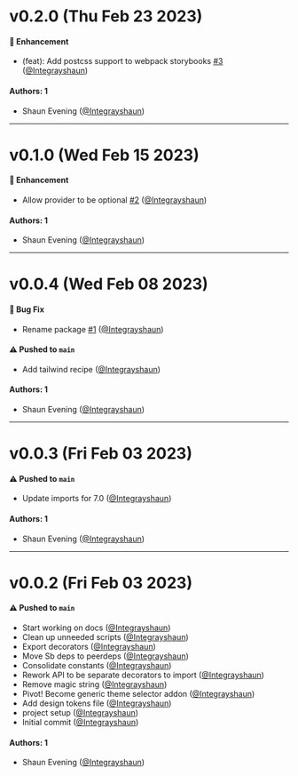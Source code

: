 # v0.2.0 (Thu Feb 23 2023)

#### 🚀 Enhancement

- (feat): Add postcss support to webpack storybooks [#3](https://github.com/storybookjs/addon-styling/pull/3) ([@Integrayshaun](https://github.com/Integrayshaun))

#### Authors: 1

- Shaun Evening ([@Integrayshaun](https://github.com/Integrayshaun))

---

# v0.1.0 (Wed Feb 15 2023)

#### 🚀 Enhancement

- Allow provider to be optional [#2](https://github.com/storybookjs/addon-styling/pull/2) ([@Integrayshaun](https://github.com/Integrayshaun))

#### Authors: 1

- Shaun Evening ([@Integrayshaun](https://github.com/Integrayshaun))

---

# v0.0.4 (Wed Feb 08 2023)

#### 🐛 Bug Fix

- Rename package [#1](https://github.com/storybookjs/addon-styling/pull/1) ([@Integrayshaun](https://github.com/Integrayshaun))

#### ⚠️ Pushed to `main`

- Add tailwind recipe ([@Integrayshaun](https://github.com/Integrayshaun))

#### Authors: 1

- Shaun Evening ([@Integrayshaun](https://github.com/Integrayshaun))

---

# v0.0.3 (Fri Feb 03 2023)

#### ⚠️ Pushed to `main`

- Update imports for 7.0 ([@Integrayshaun](https://github.com/Integrayshaun))

#### Authors: 1

- Shaun Evening ([@Integrayshaun](https://github.com/Integrayshaun))

---

# v0.0.2 (Fri Feb 03 2023)

#### ⚠️ Pushed to `main`

- Start working on docs ([@Integrayshaun](https://github.com/Integrayshaun))
- Clean up unneeded scripts ([@Integrayshaun](https://github.com/Integrayshaun))
- Export decorators ([@Integrayshaun](https://github.com/Integrayshaun))
- Move Sb deps to peerdeps ([@Integrayshaun](https://github.com/Integrayshaun))
- Consolidate constants ([@Integrayshaun](https://github.com/Integrayshaun))
- Rework API to be separate decorators to import ([@Integrayshaun](https://github.com/Integrayshaun))
- Remove magic string ([@Integrayshaun](https://github.com/Integrayshaun))
- Pivot! Become generic theme selector addon ([@Integrayshaun](https://github.com/Integrayshaun))
- Add design tokens file ([@Integrayshaun](https://github.com/Integrayshaun))
- project setup ([@Integrayshaun](https://github.com/Integrayshaun))
- Initial commit ([@Integrayshaun](https://github.com/Integrayshaun))

#### Authors: 1

- Shaun Evening ([@Integrayshaun](https://github.com/Integrayshaun))
